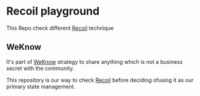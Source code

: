 # Recoil playground

This Repo check different [Recoil](https://recoiljs.org/docs/introduction/getting-started/) technique

## WeKnow

It's part of [WeKnow](https://www.weknow.network/) strategy to share anything which is not a business secret with the community.

This repository is our way to check [Recoil](https://recoiljs.org/docs/introduction/getting-started/) before deciding ofusing it as our primary state management.
